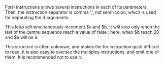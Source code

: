 For() instructions allows several instructions in each of its parameters. Then, the instruction separator is comma ',', not semi-colon, which is used for separating the 3 arguments.

<?php
   for ($a = 0, $b = 0; $a < 10, $b < 20; $a++, $b += 3) {
    // For loop
   }
?>

This loop will simultaneously increment $a and $b. It will stop only when the last of the central sequence reach a value of false : here, when $b reach 20 and $a will be 6. 

This structure is often unknown, and makes the for instruction quite difficult to read. It is also easy to oversee the multiples instructions, and omit one of them.
It is recommended not to use it.
